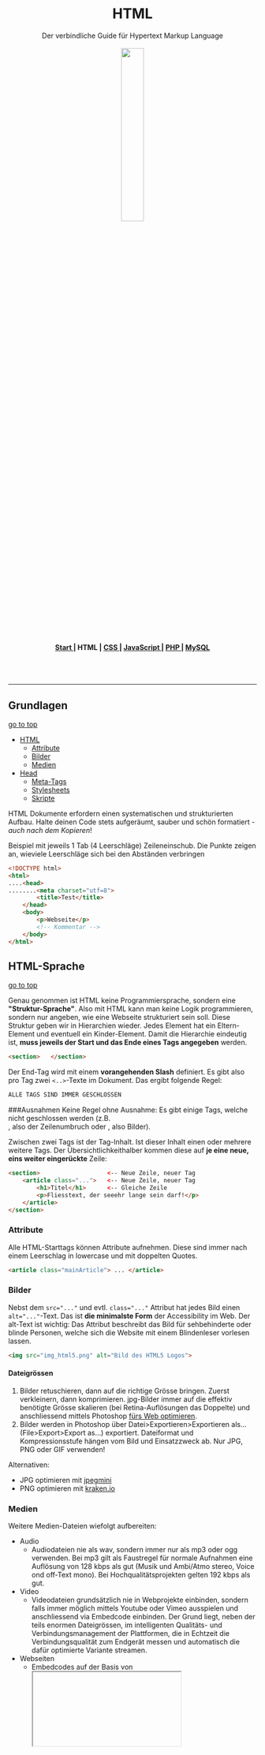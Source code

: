 <h1 align="center">HTML</h1>

<div align="center">Der verbindliche Guide für Hypertext Markup Language</div>

<br>
<div align="center">
<img src="https://www.fhgr.ch/typo3conf/ext/sfptemplate/RootPage/Default/Resources/Public/Partials/Logo/Images/Logo.svg" width="30%">
</div>
<br>
<div align="center">
  <h4>
    <a href="../README.md">
      Start
    </a>
    <span> | </span>
    <span>
      HTML
    </span>
    <span> | </span>
    <a href="../css/CSS.md">
      CSS
    </a>
    <span> | </span>
    <a href="../js/JAVASCRIPT.md">
      JavaScript
    </a>
    <span> | </span>
    <a href="../php/PHP.md">
      PHP
    </a>
    <span> | </span>
    <a href="../mysql/MYSQL.md">
      MySQL
    </a>
  </h4>
</div>

<br><br>

-----

## Grundlagen

[go to top](#HTML)

- [HTML](#HTML-sprache)
  - [Attribute](#attribute)
  - [Bilder](#Bilder)
  - [Medien](#Medien)
- [Head](#head)
  - [Meta-Tags](#meta-tags)
  - [Stylesheets](#stylesheets)
  - [Skripte](#skripte)


HTML Dokumente erfordern einen systematischen und strukturierten Aufbau. Halte deinen Code stets aufgeräumt, sauber und schön formatiert - _auch nach dem Kopieren_!

Beispiel mit jeweils 1 Tab (4 Leerschläge) Zeileneinschub. Die Punkte zeigen an, wieviele Leerschläge sich bei den Abständen verbringen

```html
<!DOCTYPE html>
<html>
....<head>
........<meta charset="utf=8">
        <title>Test</title>
    </head>
    <body>
        <p>Webseite</p>
        <!-- Kommentar -->
    </body>
</html>
```

## HTML-Sprache

[go to top](#HTML)

Genau genommen ist HTML keine Programmiersprache, sondern eine **"Struktur-Sprache"**. Also mit HTML kann man keine Logik programmieren, sondern nur angeben, wie eine Webseite strukturiert sein soll. Diese Struktur geben wir in Hierarchien wieder. Jedes Element hat ein Eltern-Element und eventuell ein Kinder-Element. Damit die Hierarchie eindeutig ist, **muss jeweils der Start und das Ende eines Tags angegeben** werden.

```html
<section>   </section>
```

Der End-Tag wird mit einem **vorangehenden Slash** definiert. Es gibt also pro Tag zwei ``<..>``-Texte im Dokument. Das ergibt folgende Regel:

```html
ALLE TAGS SIND IMMER GESCHLOSSEN
```
###Ausnahmen
Keine Regel ohne Ausnahme: Es gibt einige Tags, welche nicht geschlossen werden (z.B. <br>, also der Zeilenumbruch oder <img>, also Bilder).

Zwischen zwei Tags ist der Tag-Inhalt. Ist dieser Inhalt einen oder mehrere weitere Tags. Der Übersichtlichkeithalber kommen diese auf **je eine neue, eins weiter eingerückte** Zeile:

```html
<section>                   <-- Neue Zeile, neuer Tag
    <article class="...">   <-- Neue Zeile, neuer Tag
        <h1>Titel</h1>      <-- Gleiche Zeile
        <p>Fliesstext, der seeehr lange sein darf!</p>
    </article>
</section>
```

### Attribute

Alle HTML-Starttags können Attribute aufnehmen. Diese sind immer nach einem Leerschlag in lowercase und mit doppelten Quotes.

```html
<article class="mainArticle"> ... </article>
```

### Bilder

Nebst dem ``src="..."`` und evtl. ``class="..."`` Attribut hat jedes Bild einen ``alt="..."``-Text. Das ist **die minimalste Form** der Accessibility im Web. Der alt-Text ist wichtig: Das Attribut beschreibt das Bild für sehbehinderte oder blinde Personen, welche sich die Website mit einem Blindenleser vorlesen lassen.

```html
<img src="img_html5.png" alt="Bild des HTML5 Logos">
```

#### Dateigrössen
1. Bilder retuschieren, dann auf die richtige Grösse bringen. Zuerst verkleinern, dann komprimieren. jpg-Bilder immer auf die effektiv benötigte Grösse skalieren (bei Retina-Auflösungen das Doppelte) und anschliessend mittels Photoshop [fürs Web optimieren](https://helpx.adobe.com/ch_de/photoshop-elements/using/optimizing-images.html).
2. Bilder werden in Photoshop über Datei>Exportieren>Exportieren als… (File>Export>Export as…) exportiert. Dateiformat und Kompressionsstufe hängen vom Bild und Einsatzzweck ab. Nur JPG, PNG oder GIF verwenden!

Alternativen:
- JPG optimieren mit [jpegmini](https://www.jpegmini.com/)
- PNG optimieren mit [kraken.io](https://kraken.io/)

### Medien

Weitere Medien-Dateien wiefolgt aufbereiten:
- Audio
  - Audiodateien nie als wav, sondern immer nur als mp3 oder ogg verwenden. Bei mp3 gilt als Faustregel für normale Aufnahmen eine Auflösung von 128 kbps als gut (Musik und Ambi/Atmo stereo, Voice ond off-Text mono). Bei Hochqualitätsprojekten gelten 192 kbps als gut.
- Video
  - Videodateien grundsätzlich nie in Webprojekte einbinden, sondern falls immer möglich mittels Youtube oder Vimeo ausspielen und anschliessend via Embedcode einbinden. Der Grund liegt, neben der teils enormen Dateigrössen, im intelligenten Qualitäts- und Verbindungsmanagement der Plattformen, die in Echtzeit die Verbindungsqualität zum Endgerät messen und automatisch die dafür optimierte Variante streamen.
- Webseiten
  - Embedcodes auf der Basis von <iframe> sind per se nicht responsiv. Mit dem nachstehenden CSS-Hack aber (zusätzliches Elternelement <div> der Klasse "videocontainer") kann jeder iFrame ohne weiteres responsiv gemacht werden.

```css
/* Responsive Video */ 
.videocontainer { 
  position: relative; 
  padding-bottom: 56.25%; /* ratio 16x9 */ 
  height: 0; 
  overflow: hidden; 
  width: 100%; 
  height: auto; 
}

.videocontainer iframe { 
  position: absolute; 
  top: 0; 
  left: 0; 
  width: 100%; 
  height: 100%; 
  border: 0; 
}
```


## Head

[go to top](#HTML)

Im Head werden Seiteneigenschaften und weitere Dateien eingebunden.

### Meta-Tags

[Meta tags - w3schools](https://www.w3schools.com/html/html_head.asp)

Die Metadaten werden genutzt, das HTML-File besser zu spezifizieren (Stichwort: SEO). Zwei wichtige - und in jedem Dokument vorhandene - Metatags sind:

```html
<meta charset="UTF-8">
<meta name="viewport" content="width=device-width, initial-scale=1.0">
```

### Stylesheets

[Stylesheets - w3schools](https://www.w3schools.com/tags/att_link_rel.asp)

Eine wichtige Funktion des HTML-Heads ist das Einbinden der Stylesheets. Jeder Link-Tag hat ein rel=".. ." das die Beziehung (relationship) zwischen den Dokumenten beschreibt.

```html
<link rel="stylesheet" type="text/css" href="theme.css">
```

In grösseren Projekten gibt es viele Stylesheets. Da empfiehlt sich folgende Reihenfolge in einem externen File (siehe Kapitel CSS - FIles einbinden):
1. Bootstrap
2. Frameworks (CDN)
3. Schriften
4. Eigene Stylesheets

### Skripte

[Skripte - w3schools](https://www.w3schools.com/tags/tag_script.asp)

Um einer Webseite Interaktivität zu verleihen, werden Skripte eingebunden. Diese werden als letzte Elemente vor dem </body>-Tag eingebunden, da zu diesem Zeitpunkt die ganze Webseite schon steht, resp. geladen ist (DOM ist vollständig).

```html
<body>
    <!-- Viel HTML-Code -->
    <script src="bootstrap.min.js"></script>
    <script src="..."></script>
</body>
```

Auch bei den Skripten spielt die Reihenfolge eine Rolle. Empfehlenswert ist folgende:
1. Bootstrap
2. Frameworks
3. Eigene Skripte


----

<div align="center">
  <h4>Besten Dank für deine Aufmerksamkeit!</h4>
  
  Wenn du Anmerkungen zu den obigen Coding-Conentions hast, so schreibe eine [Mail](mailto:samuel.rhyner@fhgr.ch).
</div>
